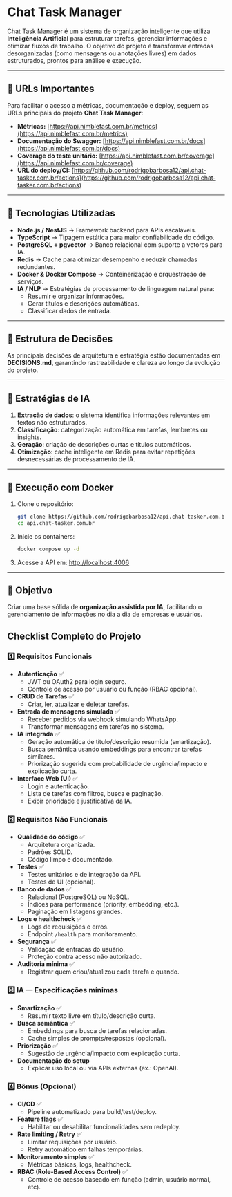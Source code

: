 # Chat Task Manager

Chat Task Manager é um sistema de organização inteligente que utiliza **Inteligência Artificial** para estruturar tarefas, gerenciar informações e otimizar fluxos de trabalho.
O objetivo do projeto é transformar entradas desorganizadas (como mensagens ou anotações livres) em dados estruturados, prontos para análise e execução.

---

## 🔗 URLs Importantes

Para facilitar o acesso a métricas, documentação e deploy, seguem as URLs principais do projeto **Chat Task Manager**:

- **Métricas:** [https://api.nimblefast.com.br/metrics](https://api.nimblefast.com.br/metrics)
- **Documentação do Swagger:** [https://api.nimblefast.com.br/docs](https://api.nimblefast.com.br/docs)
- **Coverage do teste unitário:** [https://api.nimblefast.com.br/coverage](https://api.nimblefast.com.br/coverage)
- **URL do deploy/CI:** [https://github.com/rodrigobarbosa12/api.chat-tasker.com.br/actions](https://github.com/rodrigobarbosa12/api.chat-tasker.com.br/actions)

---

## 🚀 Tecnologias Utilizadas

- **Node.js / NestJS** → Framework backend para APIs escaláveis.
- **TypeScript** → Tipagem estática para maior confiabilidade do código.
- **PostgreSQL + pgvector** → Banco relacional com suporte a vetores para IA.
- **Redis** → Cache para otimizar desempenho e reduzir chamadas redundantes.
- **Docker & Docker Compose** → Conteinerização e orquestração de serviços.
- **IA / NLP** → Estratégias de processamento de linguagem natural para:
  - Resumir e organizar informações.
  - Gerar títulos e descrições automáticas.
  - Classificar dados de entrada.

---

## 📂 Estrutura de Decisões

As principais decisões de arquitetura e estratégia estão documentadas em **DECISIONS.md**, garantindo rastreabilidade e clareza ao longo da evolução do projeto.

---

## 🤖 Estratégias de IA

1. **Extração de dados**: o sistema identifica informações relevantes em textos não estruturados.
2. **Classificação**: categorização automática em tarefas, lembretes ou insights.
3. **Geração**: criação de descrições curtas e títulos automáticos.
4. **Otimização**: cache inteligente em Redis para evitar repetições desnecessárias de processamento de IA.

---

## 🐳 Execução com Docker

1. Clone o repositório:

   ```bash
   git clone https://github.com/rodrigobarbosa12/api.chat-tasker.com.br.git
   cd api.chat-tasker.com.br
   ```

2. Inicie os containers:

   ```bash
   docker compose up -d
   ```

3. Acesse a API em:
   [http://localhost:4006](http://localhost:4006)

---

## 📌 Objetivo

Criar uma base sólida de **organização assistida por IA**, facilitando o gerenciamento de informações no dia a dia de empresas e usuários.

## Checklist Completo do Projeto

### 1️⃣ Requisitos Funcionais

- **Autenticação** ✅
  - JWT ou OAuth2 para login seguro.
  - Controle de acesso por usuário ou função (RBAC opcional).
- **CRUD de Tarefas** ✅
  - Criar, ler, atualizar e deletar tarefas.
- **Entrada de mensagens simulada** ✅
  - Receber pedidos via webhook simulando WhatsApp.
  - Transformar mensagens em tarefas no sistema.
- **IA integrada** ✅
  - Geração automática de título/descrição resumida (smartização).
  - Busca semântica usando embeddings para encontrar tarefas similares.
  - Priorização sugerida com probabilidade de urgência/impacto e explicação curta.
- **Interface Web (UI)** ✅
  - Login e autenticação.
  - Lista de tarefas com filtros, busca e paginação.
  - Exibir prioridade e justificativa da IA.

### 2️⃣ Requisitos Não Funcionais

- **Qualidade do código** ✅
  - Arquitetura organizada.
  - Padrões SOLID.
  - Código limpo e documentado.
- **Testes** ✅
  - Testes unitários e de integração da API.
  - Testes de UI (opcional).
- **Banco de dados** ✅
  - Relacional (PostgreSQL) ou NoSQL.
  - Índices para performance (priority, embedding, etc.).
  - Paginação em listagens grandes.
- **Logs e healthcheck** ✅
  - Logs de requisições e erros.
  - Endpoint `/health` para monitoramento.
- **Segurança** ✅
  - Validação de entradas do usuário.
  - Proteção contra acesso não autorizado.
- **Auditoria mínima** ✅
  - Registrar quem criou/atualizou cada tarefa e quando.

### 3️⃣ IA — Especificações mínimas

- **Smartização** ✅
  - Resumir texto livre em título/descrição curta.
- **Busca semântica** ✅
  - Embeddings para busca de tarefas relacionadas.
  - Cache simples de prompts/respostas (opcional).
- **Priorização** ✅
  - Sugestão de urgência/impacto com explicação curta.
- **Documentação do setup**
  - Explicar uso local ou via APIs externas (ex.: OpenAI).

### 4️⃣ Bônus (Opcional)

- **CI/CD** ✅
  - Pipeline automatizado para build/test/deploy.
- **Feature flags** ✅
  - Habilitar ou desabilitar funcionalidades sem redeploy.
- **Rate limiting / Retry** ✅
  - Limitar requisições por usuário.
  - Retry automático em falhas temporárias.
- **Monitoramento simples** ✅
  - Métricas básicas, logs, healthcheck.
- **RBAC (Role-Based Access Control)** ✅
  - Controle de acesso baseado em função (admin, usuário normal, etc).
